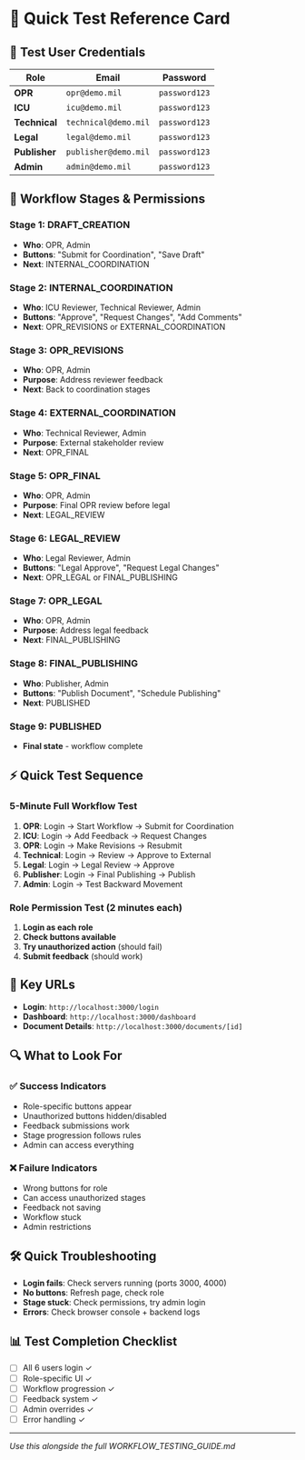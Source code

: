 # 🚀 Quick Test Reference Card

## 🔐 Test User Credentials
| Role | Email | Password |
|------|-------|----------|
| **OPR** | `opr@demo.mil` | `password123` |
| **ICU** | `icu@demo.mil` | `password123` |
| **Technical** | `technical@demo.mil` | `password123` |
| **Legal** | `legal@demo.mil` | `password123` |
| **Publisher** | `publisher@demo.mil` | `password123` |
| **Admin** | `admin@demo.mil` | `password123` |

## 🔄 Workflow Stages & Permissions

### Stage 1: DRAFT_CREATION
- **Who**: OPR, Admin
- **Buttons**: "Submit for Coordination", "Save Draft"
- **Next**: INTERNAL_COORDINATION

### Stage 2: INTERNAL_COORDINATION
- **Who**: ICU Reviewer, Technical Reviewer, Admin
- **Buttons**: "Approve", "Request Changes", "Add Comments"
- **Next**: OPR_REVISIONS or EXTERNAL_COORDINATION

### Stage 3: OPR_REVISIONS
- **Who**: OPR, Admin
- **Purpose**: Address reviewer feedback
- **Next**: Back to coordination stages

### Stage 4: EXTERNAL_COORDINATION
- **Who**: Technical Reviewer, Admin
- **Purpose**: External stakeholder review
- **Next**: OPR_FINAL

### Stage 5: OPR_FINAL
- **Who**: OPR, Admin
- **Purpose**: Final OPR review before legal
- **Next**: LEGAL_REVIEW

### Stage 6: LEGAL_REVIEW
- **Who**: Legal Reviewer, Admin
- **Buttons**: "Legal Approve", "Request Legal Changes"
- **Next**: OPR_LEGAL or FINAL_PUBLISHING

### Stage 7: OPR_LEGAL
- **Who**: OPR, Admin
- **Purpose**: Address legal feedback
- **Next**: FINAL_PUBLISHING

### Stage 8: FINAL_PUBLISHING
- **Who**: Publisher, Admin
- **Buttons**: "Publish Document", "Schedule Publishing"
- **Next**: PUBLISHED

### Stage 9: PUBLISHED
- **Final state** - workflow complete

## ⚡ Quick Test Sequence

### 5-Minute Full Workflow Test
1. **OPR**: Login → Start Workflow → Submit for Coordination
2. **ICU**: Login → Add Feedback → Request Changes  
3. **OPR**: Login → Make Revisions → Resubmit
4. **Technical**: Login → Review → Approve to External
5. **Legal**: Login → Legal Review → Approve
6. **Publisher**: Login → Final Publishing → Publish
7. **Admin**: Login → Test Backward Movement

### Role Permission Test (2 minutes each)
1. **Login as each role**
2. **Check buttons available**
3. **Try unauthorized action** (should fail)
4. **Submit feedback** (should work)

## 🎯 Key URLs
- **Login**: `http://localhost:3000/login`
- **Dashboard**: `http://localhost:3000/dashboard`
- **Document Details**: `http://localhost:3000/documents/[id]`

## 🔍 What to Look For

### ✅ Success Indicators
- Role-specific buttons appear
- Unauthorized buttons hidden/disabled
- Feedback submissions work
- Stage progression follows rules
- Admin can access everything

### ❌ Failure Indicators  
- Wrong buttons for role
- Can access unauthorized stages
- Feedback not saving
- Workflow stuck
- Admin restrictions

## 🛠️ Quick Troubleshooting
- **Login fails**: Check servers running (ports 3000, 4000)
- **No buttons**: Refresh page, check role
- **Stage stuck**: Check permissions, try admin login
- **Errors**: Check browser console + backend logs

## 📊 Test Completion Checklist
- [ ] All 6 users login ✓
- [ ] Role-specific UI ✓
- [ ] Workflow progression ✓
- [ ] Feedback system ✓
- [ ] Admin overrides ✓
- [ ] Error handling ✓

---
*Use this alongside the full WORKFLOW_TESTING_GUIDE.md*